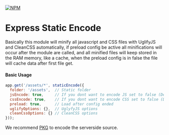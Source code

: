 [![NPM](https://nodei.co/npm/express-staticencode.png)](https://nodei.co/npm/express-staticencode/)


# Express Static Encode
Basically this module will minify all javascript and CSS files with UglifyJS and CleanCSS automatically, if preload config be active all minifications will occur after the module are called, and all minified files will keep stored in the RAM memory, like a cache, when the preload config is in false the file will cache data after first file get.

#### Basic Usage
```javascript
app.get('/assets/*', staticEncode({
  folder: '/assets',  // Static folder
  jsEncode: true,     // If you dont want to encode JS set to false (Default is true)
  cssEncode: true,    // If you dont want to encode CSS set to false (Default is true)
  preload: true,      // Load after config ended
  uglifyOptions: {},  // UglyfyJS options
  cleanCssOptions: {} // CleanCSS options
}));
```

We recommend <a target="_blank" href="https://www.npmjs.com/package/pkg">PKG</a> to encode the serverside source.
